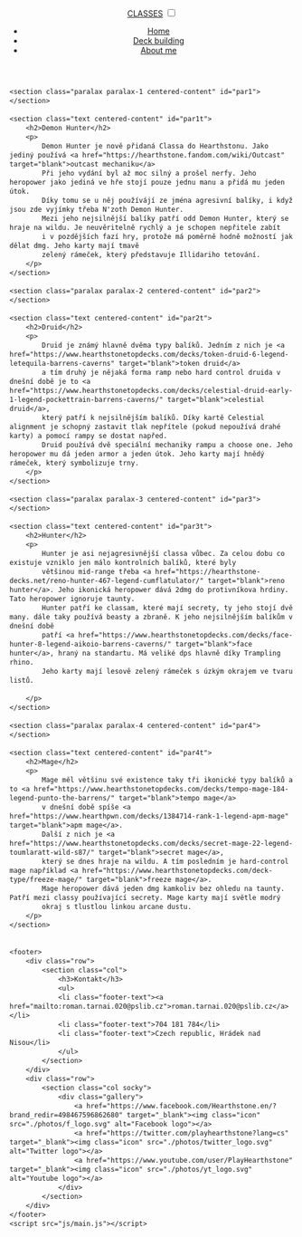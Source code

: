 <!DOCTYPE html>
<html lang="en">
<head>
    <meta charset="UTF-8">
    <meta http-equiv="X-UA-Compatible" content="IE=edge">
    <meta name="viewport" content="width=device-width, initial-scale=1.0">
    <link rel="stylesheet" href="/styles/style.css">
    <title>Classes</title>
</head>
<body onresize="myFunc()" onload="myFunc()">
    <header class="header">
        <a href="https://hearthstone.fandom.com/wiki/Class" target="blank" class="logo">CLASSES</a>
        <input type="checkbox" class="menu-btn" id="menu-btn">
        <label for="menu-btn" class="menu-icon"><span class="nav-icon"></span></label>
        <ul class="menu">
            <li><a href="#">Home</a></li>
            <li><a href="#">Deck building</a></li>
            <li><a href="#">About me</a></li>
        </ul>
    </header>

    <section class="paralax paralax-1 centered-content" id="par1">
    </section>

    <section class="text centered-content" id="par1t">
        <h2>Demon Hunter</h2>
        <p>
            Demon Hunter je nově přidaná Classa do Hearthstonu. Jako jediný používá <a href="https://hearthstone.fandom.com/wiki/Outcast" target="blank">outcast mechaniku</a>
            Při jeho vydání byl až moc silný a prošel nerfy. Jeho heropower jako jediná ve hře stojí pouze jednu manu a přidá mu jeden útok.
            Díky tomu se u něj používájí ze jména agresivní balíky, i když jsou zde vyjímky třeba N'zoth Demon Hunter. 
            Mezi jeho nejsilnější balíky patří odd Demon Hunter, který se hraje na wildu. Je neuvěritelně rychlý a je schopen nepřitele zabít
            i v pozdějších fazí hry, protože má poměrně hodně možností jak dělat dmg. Jeho karty mají tmavě
            zelený rámeček, který představuje Illidariho tetování.
        </p>
    </section>

    <section class="paralax paralax-2 centered-content" id="par2">
    </section>

    <section class="text centered-content" id="par2t">
        <h2>Druid</h2>
        <p>
            Druid je známý hlavně dvěma typy balíků. Jedním z nich je <a href="https://www.hearthstonetopdecks.com/decks/token-druid-6-legend-letequila-barrens-caverns" target="blank">token druid</a>
            a tím druhý je nějaká forma ramp nebo hard control druida v dnešní době je to <a href="https://www.hearthstonetopdecks.com/decks/celestial-druid-early-1-legend-pockettrain-barrens-caverns/" target="blank">celestial druid</a>,
            který patří k nejsilnějším balíků. Díky kartě Celestial alignment je schopný zastavit tlak nepřítele (pokud nepoužívá drahé karty) a pomocí rampy se dostat napřed.
            Druid používá dvě speciální mechaniky rampu a choose one. Jeho heropower mu dá jeden armor a jeden útok. Jeho karty mají hnědý rámeček, který symbolizuje trny.
        </p>
    </section>

    <section class="paralax paralax-3 centered-content" id="par3">
    </section>

    <section class="text centered-content" id="par3t">
        <h2>Hunter</h2>
        <p>
            Hunter je asi nejagresivnější classa vůbec. Za celou dobu co existuje vzniklo jen málo kontrolních balíků, které byly
            většinou mid-range třeba <a href="https://hearthstone-decks.net/reno-hunter-467-legend-cumflatulator/" target="blank">reno hunter</a>. Jeho ikonická heropower dává 2dmg do protivníkova hrdiny. Tato heropower ignoruje taunty.
            Hunter patří ke classam, které mají secrety, ty jeho stojí dvě many. dále taky používá beasty a zbraně. K jeho nejsilnějším balíkům v dnešní době
            patří <a href="https://www.hearthstonetopdecks.com/decks/face-hunter-8-legend-aikoio-barrens-caverns/" target="blank">face hunter</a>, hraný na standartu. Má veliké dps hlavně díky Trampling rhino.
            Jeho karty mají lesově zelený rámeček s úzkým okrajem ve tvaru listů.

        </p>
    </section>

    <section class="paralax paralax-4 centered-content" id="par4">
    </section>

    <section class="text centered-content" id="par4t">
        <h2>Mage</h2>
        <p>
            Mage měl většinu své existence taky tři ikonické typy balíků a to <a href="https://www.hearthstonetopdecks.com/decks/tempo-mage-184-legend-punto-the-barrens/" target="blank">tempo mage</a>
            v dnešní době spíše <a href="https://www.hearthpwn.com/decks/1384714-rank-1-legend-apm-mage" target="blank">apm mage</a>.
            Další z nich je <a href="https://www.hearthstonetopdecks.com/decks/secret-mage-22-legend-toumlaratt-wild-s87/" target="blank">secret mage</a>,
            který se dnes hraje na wildu. A tím posledním je hard-control mage například <a href="https://www.hearthstonetopdecks.com/deck-type/freeze-mage/" target="blank">freeze mage</a>.
            Mage heropower dává jeden dmg kamkoliv bez ohledu na taunty. Patří mezi classy používající secrety. Mage karty mají světle modrý
            okraj s tlustlou linkou arcane dustu.
        </p>
    </section>


    <footer>
        <div class="row">
            <section class="col">
                <h3>Kontakt</h3>
                <ul>
                <li class="footer-text"><a href="mailto:roman.tarnai.020@pslib.cz">roman.tarnai.020@pslib.cz</a></li>
                <li class="footer-text">704 181 784</li>
                <li class="footer-text">Czech republic, Hrádek nad Nisou</li>
                </ul>
            </section>
        </div>
        <div class="row">
            <section class="col socky">
                <div class="gallery">
                    <a href="https://www.facebook.com/Hearthstone.en/?brand_redir=498467596862680" target="_blank"><img class="icon" src="./photos/f_logo.svg" alt="Facebook logo"></a>
                    <a href="https://twitter.com/playhearthstone?lang=cs" target="_blank"><img class="icon" src="./photos/twitter_logo.svg" alt="Twitter logo"></a>
                    <a href="https://www.youtube.com/user/PlayHearthstone" target="_blank"><img class="icon" src="./photos/yt_logo.svg" alt="Youtube logo"></a>
                </div> 
            </section>
        </div>  
    </footer>
    <script src="js/main.js"></script>
</body>
</html>
